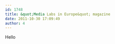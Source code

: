 ```yaml
---
id: 1748
title: &quot;Media Labs in Europe&quot; magazine
date: 2011-10-30 17:09:49
author: 4
---
```


Hello